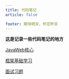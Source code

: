 ```yaml
---
title: 代码笔记
article: false

footer: 期待明天，怀恋昨天
---
```


**这是记录一些代码笔记的地方**

[JavaWeb核心](./JavaWeb.md)

[框架基础学习](./Spring.md)

[面试习题](./Interview.md)